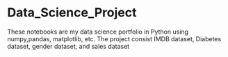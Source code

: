 # Data_Science_Project
These notebooks are my data science portfolio in Python using numpy,pandas, matplotlib, etc. The project consist IMDB dataset, Diabetes dataset, gender dataset, and sales dataset
